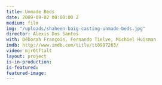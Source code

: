 ```yaml
---
title: Unmade Beds
date: 2009-09-02 00:00:00 Z
medium: film
img: "/uploads/shaheen-baig-casting-unmade-beds.jpg"
director: Alexis Dos Santos
with: Déborah François, Fernando Tielve, Michiel Huisman
imdb: http://www.imdb.com/title/tt0997263/
video: mjr6tftalt
layout: project
is-in-production:
is-featured:
featured-image: 
---
```


